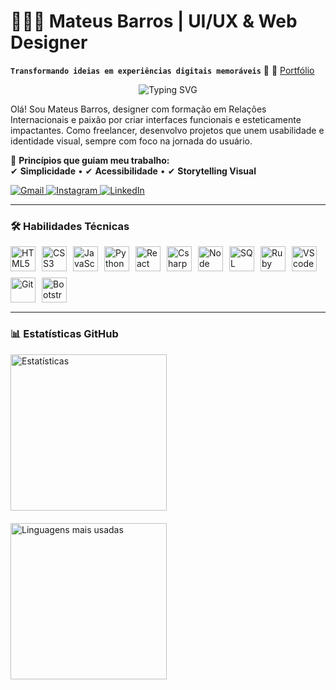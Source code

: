 # 👩🏻‍🎨 Mateus Barros | UI/UX & Web Designer

**`Transformando ideias em experiências digitais memoráveis`** 🎨 🔹 [Portfólio](https://mateus257.github.io/portifolio/)  

<div align="center">
  <img src="https://readme-typing-svg.demolab.com?font=Fira+Code&pause=1000&color=58A6FF&width=435&lines=Web+Designer+UI/UX;Interfaces+Intuitivas;Soluções+Criativas" alt="Typing SVG" />
</div>

Olá! Sou Mateus Barros, designer com formação em Relações Internacionais e paixão por criar interfaces funcionais e esteticamente impactantes. Como freelancer, desenvolvo projetos que unem usabilidade e identidade visual, sempre com foco na jornada do usuário. 

🔹 **Princípios que guiam meu trabalho:**  
✔ **Simplicidade** • ✔ **Acessibilidade** • ✔ **Storytelling Visual**

<p align="left">
    <a href="mailto:mateusbarros257@gmail.com">
        <img src="https://img.shields.io/badge/-Gmail-D14836?style=for-the-badge&logo=gmail&logoColor=white" alt="Gmail">
    </a>
    <a href="">
        <img src="https://img.shields.io/badge/-Instagram-E4405F?style=for-the-badge&logo=instagram&logoColor=white" alt="Instagram">
    </a>
    <a href="https://linkedin.com/in/mateus94319125b/">
        <img src="https://img.shields.io/badge/-LinkedIn-0077B5?style=for-the-badge&logo=linkedin&logoColor=white" alt="LinkedIn">
    </a>

</p>

---

### 🛠️ Habilidades Técnicas

<div style="display: flex; flex-wrap: wrap; gap: 10px; margin: 15px 0;">
    <img alt="HTML5" title="HTML5" width="40px" src="https://cdn.jsdelivr.net/gh/devicons/devicon@latest/icons/html5/html5-original.svg" />
    <img alt="CSS3" title="CSS3" width="40px" src="https://cdn.jsdelivr.net/gh/devicons/devicon@latest/icons/css3/css3-original.svg" />
    <img alt="JavaScript" title="JavaScript" width="40px" src="https://cdn.jsdelivr.net/gh/devicons/devicon@latest/icons/javascript/javascript-original.svg" />
    <img alt="Python" title="Python" width="40px" src="https://cdn.jsdelivr.net/gh/devicons/devicon@latest/icons/python/python-original.svg" />
    <img alt="React" title="React" width="40px" src="https://cdn.jsdelivr.net/gh/devicons/devicon@latest/icons/react/react-original.svg" />
    <img alt="Csharp" title="Csharp" width="40px" src="https://cdn.jsdelivr.net/gh/devicons/devicon@latest/icons/csharp/csharp-original.svg" />
    <img alt="Node" title="Nodejs" width="40px" src="https://cdn.jsdelivr.net/gh/devicons/devicon@latest/icons/nodejs/nodejs-original.svg" />
    <img alt="SQL" title="SQL" width="40px" src="https://cdn.jsdelivr.net/gh/devicons/devicon@latest/icons/azuresqldatabase/azuresqldatabase-original.svg" />
    <img alt="Ruby" title="Ruby" width="40px" src="https://cdn.jsdelivr.net/gh/devicons/devicon@latest/icons/ruby/ruby-plain.svg" />
    <img alt="VScode" title="VScode" width="40px" src="https://cdn.jsdelivr.net/gh/devicons/devicon@latest/icons/vscode/vscode-original.svg" />
    <img alt="Git" title="Git" width="40px" src="https://cdn.jsdelivr.net/gh/devicons/devicon@latest/icons/git/git-original.svg" />
    <img alt="Bootstrap" title="Bootstrap" width="40px" src="https://cdn.jsdelivr.net/gh/devicons/devicon@latest/icons/bootstrap/bootstrap-original.svg" />
</div>

---

### 📊 Estatísticas GitHub

<div style="display: flex; gap: 20px; flex-wrap: wrap; align-items: center;">
    <img height="250em" src="https://github-readme-stats.vercel.app/api?username=Mateus257&show_icons=true&theme=tokyonight&include_all_commits=true&locale=pt-br&hide_border=true&title_color=58a6ff&text_color=c9d1d9&icon_color=58a6ff&bg_color=0d1117&custom_title=Minhas%20Estatísticas&v=2" alt="Estatísticas" />
    <img height="250em" src="https://github-readme-stats.vercel.app/api/top-langs/?username=Mateus257&theme=tokyonight&layout=compact&langs_count=8&hide_border=true&title_color=58a6ff&text_color=c9d1d9&bg_color=0d1117&custom_title=Linguagens%20Mais%20Usadas&v=3" alt="Linguagens mais usadas" />
</div>
